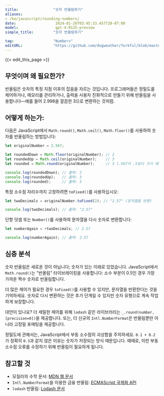 ```yaml
---
title:                "숫자 반올림하기"
aliases:
- /ko/javascript/rounding-numbers/
date:                  2024-01-26T03:45:33.457728-07:00
model:                 gpt-4-0125-preview
simple_title:         "숫자 반올림하기"

tag:                  "Numbers"
editURL:              "https://github.com/dogweather/forkful/blob/master/content/ko/javascript/rounding-numbers.md"
---
```


{{< edit_this_page >}}

## 무엇이며 왜 필요한가?
반올림은 숫자의 특정 지점 이후의 잡음을 자르는 것입니다. 프로그래머들은 정밀도를 제어하거나, 메모리를 관리하거나, 출력을 사용자 친화적으로 만들기 위해 반올림을 사용합니다—예를 들어 2.998을 깔끔한 3으로 변환하는 것처럼.

## 어떻게 하는가:
다음은 JavaScript에서 `Math.round()`, `Math.ceil()`, `Math.floor()`를 사용하여 숫자를 반올림하는 방법입니다:

```javascript
let originalNumber = 2.567;

let roundedDown = Math.floor(originalNumber); // 2
let roundedUp = Math.ceil(originalNumber);    // 3
let rounded = Math.round(originalNumber);     // 3 (.567이 .5보다 크기 때문에)

console.log(roundedDown); // 출력: 2
console.log(roundedUp);   // 출력: 3
console.log(rounded);     // 출력: 3
```

특정 소수점 자리수까지 고정하려면 `toFixed()`를 사용하십시오:

```javascript
let twoDecimals = originalNumber.toFixed(2); // "2.57" (문자열을 반환)

console.log(twoDecimals); // 출력: "2.57"
```

단항 덧셈 또는 `Number()`를 사용하여 문자열을 다시 숫자로 변환합니다:

```javascript
let numberAgain = +twoDecimals; // 2.57

console.log(numberAgain); // 출력: 2.57
```

## 심층 분석
숫자 반올림은 새로운 것이 아닙니다; 숫자가 있는 이래로 있었습니다. JavaScript에서 `Math.round()`는 "반올림" 타이브레이킹을 사용합니다: 소수 부분이 0.5인 경우 가장 가까운 짝수 숫자로 반올림합니다.

더 많은 제어가 필요한 경우 `toFixed()`를 사용할 수 있지만, 문자열을 반환한다는 것을 기억하세요. 숫자로 다시 변환하는 것은 추가 단계일 수 있지만 숫자 유형으로 계속 작업하게 보장합니다.

대안이 있나요? 더 세밀한 제어를 위해 `lodash` 같은 라이브러리는 `_.round(number, [precision=0])`을 제공합니다. 또는, 더 신규의 `Intl.NumberFormat`은 반올림뿐만 아니라 고정밀 포매팅을 제공합니다.

정밀도에 관해서는, JavaScript에서 부동 소수점의 괴상함을 주의하세요. `0.1 + 0.2`가 정확히 `0.3`과 같지 않은 이유는 숫자가 저장되는 방식 때문입니다. 때때로, 이런 부동 소수점 오류를 수정하기 위해 반올림이 필요하게 됩니다.

## 참고할 것
- 모질라의 수학 문서: [MDN 웹 문서](https://developer.mozilla.org/en-US/docs/Web/JavaScript/Reference/Global_Objects/Math)
- `Intl.NumberFormat`을 이용한 금융 반올림: [ECMAScript 국제화 API](https://tc39.es/ecma402/#numberformat-objects)
- `lodash` 반올림: [Lodash 문서](https://lodash.com/docs/4.17.15#round)

